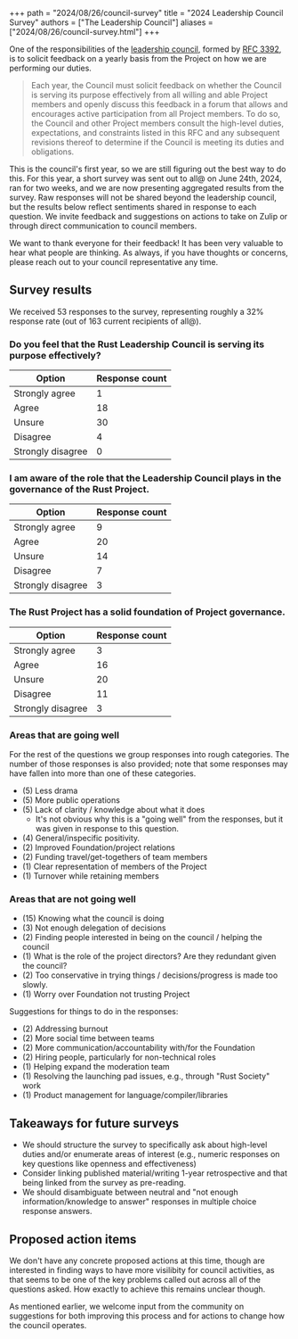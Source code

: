 +++
path = "2024/08/26/council-survey"
title = "2024 Leadership Council Survey"
authors = ["The Leadership Council"]
aliases = ["2024/08/26/council-survey.html"]
+++

One of the responsibilities of the [leadership council](https://www.rust-lang.org/governance/teams/leadership-council),
formed by [RFC 3392], is to solicit feedback on a yearly basis from the Project
on how we are performing our duties.

> Each year, the Council must solicit feedback on whether the Council is
> serving its purpose effectively from all willing and able Project members and
> openly discuss this feedback in a forum that allows and encourages active
> participation from all Project members. To do so, the Council and other
> Project members consult the high-level duties, expectations, and constraints
> listed in this RFC and any subsequent revisions thereof to determine if the
> Council is meeting its duties and obligations.

This is the council's first year, so we are still figuring out the best way to
do this. For this year, a short survey was sent out to all@ on June 24th, 2024,
ran for two weeks, and we are now presenting aggregated results from the
survey. Raw responses will not be shared beyond the leadership council, but the
results below reflect sentiments shared in response to each question. We invite
feedback and suggestions on actions to take on Zulip or through direct
communication to council members.

We want to thank everyone for their feedback! It has been very valuable to hear
what people are thinking. As always, if you have thoughts or concerns, please
reach out to your council representative any time.

## Survey results

We received 53 responses to the survey, representing roughly a 32% response
rate (out of 163 current recipients of all@).

### Do you feel that the Rust Leadership Council is serving its purpose effectively?

| Option            | Response count
|-------------------|---------------
| Strongly agree    | 1
| Agree             | 18
| Unsure            | 30
| Disagree          | 4
| Strongly disagree | 0

### I am aware of the role that the Leadership Council plays in the governance of the Rust Project.

| Option            | Response count
|-------------------|---------------
| Strongly agree    | 9
| Agree             | 20
| Unsure            | 14
| Disagree          | 7
| Strongly disagree | 3

### The Rust Project has a solid foundation of Project governance.

| Option            | Response count
|-------------------|---------------
| Strongly agree    | 3
| Agree             | 16
| Unsure            | 20
| Disagree          | 11
| Strongly disagree | 3

### Areas that are going well

For the rest of the questions we group responses into rough categories. The
number of those responses is also provided; note that some responses may have
fallen into more than one of these categories.

* (5) Less drama
* (5) More public operations
* (5) Lack of clarity / knowledge about what it does
  * It's not obvious why this is a "going well" from the responses, but it was
    given in response to this question.
* (4) General/inspecific positivity.
* (2) Improved Foundation/project relations
* (2) Funding travel/get-togethers of team members
* (1) Clear representation of members of the Project
* (1) Turnover while retaining members

### Areas that are not going well

* (15) Knowing what the council is doing
* (3) Not enough delegation of decisions
* (2) Finding people interested in being on the council / helping the council
* (1) What is the role of the project directors? Are they redundant given the council?
* (2) Too conservative in trying things / decisions/progress is made too slowly.
* (1) Worry over Foundation not trusting Project

Suggestions for things to do in the responses:

* (2) Addressing burnout
* (2) More social time between teams
* (2) More communication/accountability with/for the Foundation
* (2) Hiring people, particularly for non-technical roles
* (1) Helping expand the moderation team
* (1) Resolving the launching pad issues, e.g., through "Rust Society" work
* (1) Product management for language/compiler/libraries

## Takeaways for future surveys

* We should structure the survey to specifically ask about high-level duties
  and/or enumerate areas of interest (e.g., numeric responses on key questions
like openness and effectiveness)
* Consider linking published material/writing 1-year retrospective and that
  being linked from the survey as pre-reading.
* We should disambiguate between neutral and "not enough information/knowledge
  to answer" responses in multiple choice response answers.

## Proposed action items

We don't have any concrete proposed actions at this time, though are interested
in finding ways to have more visilibity for council activities, as that seems
to be one of the key problems called out across all of the questions asked. How
exactly to achieve this remains unclear though.

As mentioned earlier, we welcome input from the community on suggestions for
both improving this process and for actions to change how the council operates.

[RFC 3392]: https://rust-lang.github.io/rfcs/3392-leadership-council.html
